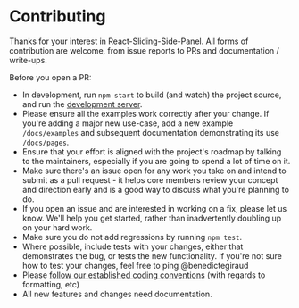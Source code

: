 # Contributing

Thanks for your interest in React-Sliding-Side-Panel. All forms of contribution are
welcome, from issue reports to PRs and documentation / write-ups.

Before you open a PR:

* In development, run `npm start` to build (and watch) the project source, and run
the [development server](http://localhost:8000).
* Please ensure all the examples work correctly after your change. If you're
adding a major new use-case, add a new example `/docs/examples` and subsequent documentation demonstrating its use `/docs/pages`.
* Ensure that your effort is aligned with the project's roadmap by talking to
the maintainers, especially if you are going to spend a lot of time on it.
* Make sure there's an issue open for any work you take on and intend to submit
as a pull request - it helps core members review your concept and direction
early and is a good way to discuss what you're planning to do.
* If you open an issue and are interested in working on a fix, please let us
know. We'll help you get started, rather than inadvertently doubling up on your hard work.
* Make sure you do not add regressions by running `npm test`.
* Where possible, include tests with your changes, either that demonstrates the
bug, or tests the new functionality. If you're not sure how to test your
changes, feel free to ping @benedictegiraud
* Please [follow our established coding conventions](https://github.com/keystonejs/keystone/wiki/Coding-Standards)
(with regards to formatting, etc)
* All new features and changes need documentation.

